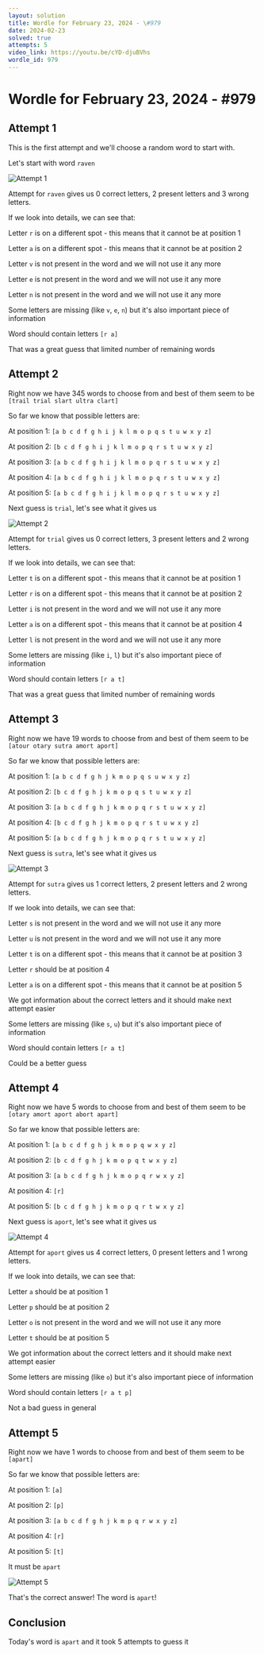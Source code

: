 ```yaml
---
layout: solution
title: Wordle for February 23, 2024 - \#979
date: 2024-02-23
solved: true
attempts: 5
video_link: https://youtu.be/cYD-djuBVhs
wordle_id: 979
---
```


# Wordle for February 23, 2024 - \#979

## Attempt 1

This is the first attempt and we'll choose a random word to start with.

Let's start with word `raven`

![Attempt 1](2024-02-23/attempt-1.png)

Attempt for `raven` gives us 0 correct letters, 2 present letters and 3 wrong letters.

If we look into details, we can see that:

Letter `r` is on a different spot - this means that it cannot be at position 1

Letter `a` is on a different spot - this means that it cannot be at position 2

Letter `v` is not present in the word and we will not use it any more

Letter `e` is not present in the word and we will not use it any more

Letter `n` is not present in the word and we will not use it any more

Some letters are missing (like `v`, `e`, `n`) but it's also important piece of information

Word should contain letters `[r a]`

That was a great guess that limited number of remaining words



## Attempt 2

Right now we have 345 words to choose from and best of them seem to be `[trail trial slart ultra clart]`

So far we know that possible letters are:

At position 1: `[a b c d f g h i j k l m o p q s t u w x y z]`

At position 2: `[b c d f g h i j k l m o p q r s t u w x y z]`

At position 3: `[a b c d f g h i j k l m o p q r s t u w x y z]`

At position 4: `[a b c d f g h i j k l m o p q r s t u w x y z]`

At position 5: `[a b c d f g h i j k l m o p q r s t u w x y z]`

Next guess is `trial`, let's see what it gives us

![Attempt 2](2024-02-23/attempt-2.png)

Attempt for `trial` gives us 0 correct letters, 3 present letters and 2 wrong letters.

If we look into details, we can see that:

Letter `t` is on a different spot - this means that it cannot be at position 1

Letter `r` is on a different spot - this means that it cannot be at position 2

Letter `i` is not present in the word and we will not use it any more

Letter `a` is on a different spot - this means that it cannot be at position 4

Letter `l` is not present in the word and we will not use it any more

Some letters are missing (like `i`, `l`) but it's also important piece of information

Word should contain letters `[r a t]`

That was a great guess that limited number of remaining words



## Attempt 3

Right now we have 19 words to choose from and best of them seem to be `[atour otary sutra amort aport]`

So far we know that possible letters are:

At position 1: `[a b c d f g h j k m o p q s u w x y z]`

At position 2: `[b c d f g h j k m o p q s t u w x y z]`

At position 3: `[a b c d f g h j k m o p q r s t u w x y z]`

At position 4: `[b c d f g h j k m o p q r s t u w x y z]`

At position 5: `[a b c d f g h j k m o p q r s t u w x y z]`

Next guess is `sutra`, let's see what it gives us

![Attempt 3](2024-02-23/attempt-3.png)

Attempt for `sutra` gives us 1 correct letters, 2 present letters and 2 wrong letters.

If we look into details, we can see that:

Letter `s` is not present in the word and we will not use it any more

Letter `u` is not present in the word and we will not use it any more

Letter `t` is on a different spot - this means that it cannot be at position 3

Letter `r` should be at position 4

Letter `a` is on a different spot - this means that it cannot be at position 5

We got information about the correct letters and it should make next attempt easier

Some letters are missing (like `s`, `u`) but it's also important piece of information

Word should contain letters `[r a t]`

Could be a better guess



## Attempt 4

Right now we have 5 words to choose from and best of them seem to be `[otary amort aport abort apart]`

So far we know that possible letters are:

At position 1: `[a b c d f g h j k m o p q w x y z]`

At position 2: `[b c d f g h j k m o p q t w x y z]`

At position 3: `[a b c d f g h j k m o p q r w x y z]`

At position 4: `[r]`

At position 5: `[b c d f g h j k m o p q r t w x y z]`

Next guess is `aport`, let's see what it gives us

![Attempt 4](2024-02-23/attempt-4.png)

Attempt for `aport` gives us 4 correct letters, 0 present letters and 1 wrong letters.

If we look into details, we can see that:

Letter `a` should be at position 1

Letter `p` should be at position 2

Letter `o` is not present in the word and we will not use it any more

Letter `t` should be at position 5

We got information about the correct letters and it should make next attempt easier

Some letters are missing (like `o`) but it's also important piece of information

Word should contain letters `[r a t p]`

Not a bad guess in general



## Attempt 5

Right now we have 1 words to choose from and best of them seem to be `[apart]`

So far we know that possible letters are:

At position 1: `[a]`

At position 2: `[p]`

At position 3: `[a b c d f g h j k m p q r w x y z]`

At position 4: `[r]`

At position 5: `[t]`

It must be `apart`

![Attempt 5](2024-02-23/attempt-5.png)

That's the correct answer! The word is `apart`!

## Conclusion

Today's word is `apart` and it took 5 attempts to guess it

